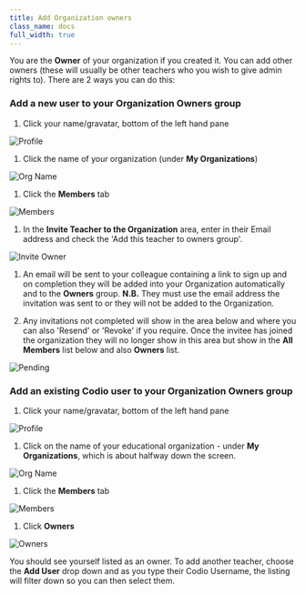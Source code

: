 ```yaml
---
title: Add Organization owners
class_name: docs
full_width: true
---
```


You are the **Owner** of your organization if you created it. You can add other owners (these will usually be other teachers who you wish to give admin rights to).
There are 2 ways you can do this:

### Add a new user to your Organization Owners group

1. Click your name/gravatar, bottom of the left hand pane
<img alt="Profile" src="/img/docs/class_administration/profilepic.png" class="simple"/>

1. Click the name of your organization (under **My Organizations**)
<img alt="Org Name" src="/img/docs/class_administration/addteachers/myschoolorg.png" class="simple"/>

1. Click the **Members** tab 
<img alt="Members" src="/img/docs/manage_organization/memberstab.png" class="simple"/>

1. In the  **Invite Teacher to the Organization** area, enter in their Email address and check the 'Add this teacher to owners group'.
<img alt="Invite Owner" src="/img/docs/manage_organization/inviteowner.png" class="simple"/>

1. An email will be sent to your colleague containing a link to sign up and on completion they will be added into your Organization automatically and to the **Owners** group.
**N.B.** They must use the email address the invitation was sent to or they will not be added to the Organization.

1. Any invitations not completed will show in the area below and where you can also 'Resend' or 'Revoke' if you require. Once the invitee has joined the organization they will no longer show in this area but show in the **All Members** list below and also **Owners** list.
<img alt="Pending" src="/img/docs/manage_organization/pendinginviteowner.png" class="simple"/>

### Add an existing Codio user to your Organization Owners group

1. Click your name/gravatar, bottom of the left hand pane
<img alt="Profile" src="/img/docs/class_administration/profilepic.png" class="simple"/>

1. Click on the name of your  educational organization - under **My Organizations**, which is about halfway down the screen. 
<img alt="Org Name" src="/img/docs/manage_organization/myschoolorg.png" class="simple"/>

1. Click the **Members** tab
<img alt="Members" src="/img/docs/manage_organization/memberstab.png" class="simple"/>

1. Click **Owners**
<img alt="Owners" src="/img/docs/manage_organization/owners.png" class="simple"/>

You should see yourself listed as an owner. To add another teacher, choose the **Add User** drop down and as you type their Codio Username, the listing will filter down so you can then select them. 